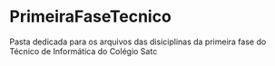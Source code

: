 # PrimeiraFaseTecnico
Pasta dedicada para os arquivos das disiciplinas da primeira fase do Técnico de Informática do Colégio Satc
